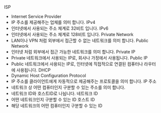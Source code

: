 ISP
- Internet Service Provider
- IP 주소를 제공해주는 업체를 의미 합니다.
IPv4
- 인터넷에서 사용되는 주소 체계로 32비트 입니다.
IPv6
- 인터넷에서 사용되는 주소 체계로 128비트 입니다.
Private Network
- LAN이나 VPN 처럼 외부에서 접근할 수 없는 네트워크를 의미 합니다.
Public Network
- 인터넷 처럼 외부에서 접근 가능한 네트워크를 의미 합니다.
Private IP
- Private 네트워크에서 사용되는 IP로, 회사나 가정에서 사용됩니다.
Public IP
- Public 네트워크에서 사용되는 IP로, 인터넷에 직접적으로 연결된 컴퓨터나 라우터에 사용됩니다.
DHCP
- Dynamic Host Configuration Protocol
- IP 주소를 클라이언트에게 자동적으로 제공해주는 프로토콜을 의미 합니다.
IP 주소
- 네트워크 상 어떤 컴퓨터인지 구분할 수 있는 주소를 의미 합니다. 
- 네트워크 ID와 호스트ID로 나뉩니다.
네트워크 ID
- 어떤 네트워크인지 구분할 수 있는 ID
호스트 ID
- 해당 네트워크의 어떤 컴퓨터인지 구분할 수 있는 ID